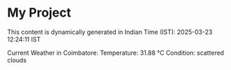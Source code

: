 # My Project

This content is dynamically generated in Indian Time (IST): 2025-03-23 12:24:11 IST


Current Weather in Coimbatore:
Temperature: 31.88 °C
Condition: scattered clouds
